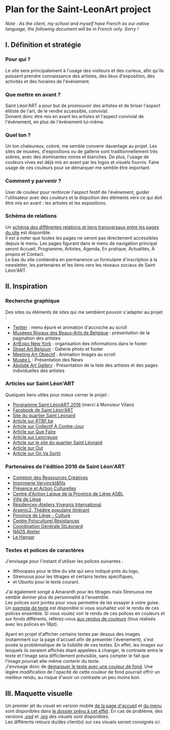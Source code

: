 # Plan for the Saint-LeonArt project

*Note : As the client, my school and myself have French as our native language, the following document will be in French only. Sorry !*

## I. Définition et stratégie
### Pour qui ?
Le site sera principalement à l'usage des visiteurs et des curieux, afin qu'ils puissent prendre connaissance des artistes, des lieux d'exposition, des activités et des horaires de l'événement.
### Que mettre en avant ?
Saint Léon'ART a pour but de promouvoir des artistes et de briser l'aspect élitiste de l'art, de le rendre accessible, convivial.  
Doivent donc être mis en avant les artistes et l'aspect convivial de l'événement, en plus de l'événement lui-même.
### Quel ton ?
Un ton chaleureux, coloré, me semble convenir davantage au projet. Les sites de musées, d'expositions ou de gallerie sont traditionnellement très sobres, avec des dominantes noires et blanches. De plus, l'usage de couleurs vives est déjà mis en avant par les logos et visuels fournis. Faire usage de ces couleurs pour se démarquer me semble être important.
### Comment y parvenir ?
User de couleur pour renforcer l'aspect festif de l'événement, guider l'utilisateur avec des couleurs et la dispoition des éléments vers ce qui doit être mis en avant : les artistes et les expositions.
### Schéma de relations
Un [schéma des différentes relations et liens transversaux entre les pages du site](https://github.com/TanguyScholtes/Saint-LeonArt/blob/master/plan/relations%20scheme.pdf) est disponible.  
Il est à noter que toutes les pages ne seront pas directement accessibles depuis le menu. Les pages figurant dans le menu de navigation principal seront Accueil, Programme, Artistes, Agenda, En pratique, Actualités, À propos et Contact.  
Le bas du site contiendra en permanence un formulaire d'inscription à la newsletter, les partenaires et les liens vers les réseaux sociaux de Saint Léon'ART.

## II. Inspiration
### Recherche graphique
Des sites ou éléments de sites qui me semblent pouvoir s'adapter au projet :
- [Twitter](https://twitter.com/?lang=fr) : menu épuré et animation d'accroche au scroll
- [Muséees Royaux des Beaux-Arts de Belgique](https://www.fine-arts-museum.be/fr/la-collection) : présentation de la pagination des artistes
- [ArtExpo New York](http://artexponewyork.com/) : organisation des informations dans le footer
- [Street Art Belgium](http://www.streetartbelgium.com/) : Gallerie photo et footer
- [Meeting Art Objectif](http://meetingartobjectif.com/) : Animation images au scroll
- [Musée L](http://www.museel.be/en) : Présentation des News
- [Abolute Art Gallery](http://www.absoluteartgallery.com/fr/Artists) : Présentation de la liste des artistes et des pages individuelles des artistes

### Articles sur Saint Léon'ART
Quelques liens utiles pour mieux cerner le projet :
- [Programme Saint LéonART 2016](https://www.dropbox.com/s/rsp1zhll9u8amtt/138_saint_leonart_programme_6.pdf) (merci à Monsieur Vilain)
- [Facebook de Saint Léon'ART](https://www.facebook.com/Saint.Leon.Art/)
- [Site du quartier Saint Léonard](http://www.saint-leonard.be/)  
- [Article sur RTBF.be](https://www.rtbf.be/info/regions/liege/detail_liege-saint-leon-art-un-parcours-artistique-melant-artistes-et-habitants-du-quartier?id=9385430)
- [Article sur Collectif À Contre-Jour](https://collectifacontrejour.be/news/saint-leon-art-2016)
- [Article sur Que Faire](https://www.quefaire.be/saint-leon-art-parcours-720481.shtml)
- [Article sur Lencreuse](https://lencreuse.be/coordination/saint-leonart/)
- [Article sur le site du quartier Saint Léonard](http://www.saint-leonard.be/2017/09/15/saint-leonart-projet/)
- [Article sur Out](https://www.out.be/fr/evenements/422548/saint-leon-art/)
- [Article sur On Va Sortir](http://liege.onvasortir.com/saint-leon-039art-ca-s-039etoffe-777641.html)

### Partenaires de l'édition 2016 de Saint Léon'ART
- [Comptoir des Ressources Créatives](http://www.comptoirdesressourcescreatives.be/)
- [Imprimerie Vervinckt&fils](http://www.vervinckt.com/)
- [Présence et Action Culturelles](http://www.pac-g.be/)
- [Centre d'Action Laïque de la Province de Liège ASBL](http://www.calliege.be/)
- [Ville de Liège](http://www.liege.be/)
- [Résidences-Ateliers Vivegnis International](https://www.ravi-liege.eu/)
- [Arsenic2, Théâtre populaire itinérant](https://www.arsenic2.org/)
- [Province de Liège - Culture](http://www.provincedeliege.be/fr/orientation/13)
- [Centre Polyculturel Résistances](http://www.cpcr.be/)
- [Coordination Générale StLéonard](http://www.cgsl.be/)
- [NAOS Atelier](https://naos-atelier.be/)
- [Le Hangar](http://lehangar.be/)

### Textes et polices de caractères
J'envisage pour l'instant d'utiliser les polices suivantes :
- Whoopass pour le titre du site qui sera indiqué près du logo,
- Strenuous pour les titrages et certains textes spécifiques,
- et Ubuntu pour le texte courant.

J'ai également songé à Amaranth pour les titrages mais Strenuous me semble donner plus de personnalité à l'ensemble.  
Les polices sont jointes pour vous permettre de les essayer à votre guise. Un [exemple de texte](https://github.com/TanguyScholtes/Saint-LeonArt/blob/master/plan/text%20specimen.pdf) est disponible si vous souhaitez voir le rendu de ces polices ensemble. Si vous voulez voir le rendu de ces polices en couleurs et sur fonds différents, référez-vous [aux rendus de couleurs](https://github.com/TanguyScholtes/Saint-LeonArt/tree/master/plan/fonts-images) (tous réalisés avec les polices en 18pt).

Ayant en projet d'afficher certains textes par dessus des images (notamment sur la page d'accueil afin de présenter l'événement), s'est posée la problématique de la lisibilité de ces textes. En effet, les images sur lesquels ils seraient affichés étant appelées à changer, le contraste entre le texte et l'image sera difficilement prévisible, sans compter le fait que l'image pourrait elle-même contenir du texte.  
J'envisage donc de [démarquer le texte avec une couleur de fond](https://github.com/TanguyScholtes/Saint-LeonArt/blob/master/plan/text%20over%20image.pdf). Une légère modification de l'opacité de cette couleur de fond pourrait offrir un meilleur rendu, au risque d'avoir un contraste un peu moins bon.

## III. Maquette visuelle
Un premier jet du visuel en version mobile [de la page d'accueil](https://github.com/TanguyScholtes/Saint-LeonArt/blob/master/plan/visual-mockup/accueil-portable.pdf) et [du menu](https://github.com/TanguyScholtes/Saint-LeonArt/blob/master/plan/visual-mockup/menu-toggle.pdf) sont disponibles dans [le dossier prévu à cet effet](https://github.com/TanguyScholtes/Saint-LeonArt/blob/master/plan/visual-mockup). En cas de problème, des versions [.psd](https://github.com/TanguyScholtes/Saint-LeonArt/blob/master/plan/visual-mockup/work-files) et [.jpg](https://github.com/TanguyScholtes/Saint-LeonArt/blob/master/plan/visual-mockup/jpg-files) des visuels sont disponibles.  
Les différents retours du/des client(s) sur ces visuels seront consignés ici.

